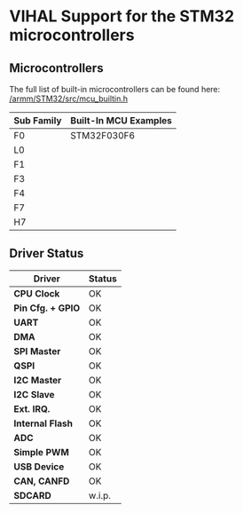 # VIHAL Support for the STM32 microcontrollers

## Microcontrollers

The full list of built-in microcontrollers can be found here:
[/armm/STM32/src/mcu_builtin.h](/armm/STM32/src/mcu_builtin.h)

Sub Family | Built-In MCU Examples
-----------|--------------
F0 | STM32F030F6
L0 |
F1 |
F3 |
F4 |
F7 |
H7 |

## Driver Status

  Driver              | Status  |
----------------------|---------|
__CPU Clock__         | OK      |
__Pin Cfg. + GPIO__   | OK      |
__UART__              | OK      |
__DMA__               | OK      |
__SPI Master__        | OK      |
__QSPI__              | OK      |
__I2C Master__        | OK      |
__I2C Slave__         | OK      |
__Ext. IRQ.__         | OK      |
__Internal Flash__    | OK      |
__ADC__               | OK      |
__Simple PWM__        | OK      |
__USB Device__        | OK      |
__CAN, CANFD__        | OK      |
__SDCARD__            | w.i.p.  |
